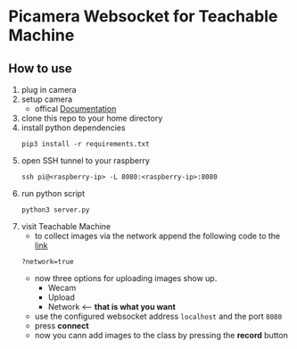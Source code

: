 # Picamera Websocket for Teachable Machine

## How to use

1. plug in camera
2. setup camera
    - offical [Documentation](https://www.raspberrypi.org/documentation/configuration/camera.md)
3. clone this repo to your home directory
4. install python dependencies 
    ```
    pip3 install -r requirements.txt
    ```
5. open SSH tunnel to your raspberry
    ```
    ssh pi@<raspberry-ip> -L 8080:<raspberry-ip>:8080
    ```
6. run python script
    ```
    python3 server.py
    ```
7. visit Teachable Machine 
    - to collect images via the network append the following code to the [link](https://teachablemachine.withgoogle.com/train/image?network=true)
    ```
    ?network=true
    ```
    - now three options for uploading images show up. 
        - Wecam
        - Upload
        - Network <-- **that is what you want**
    - use the configured websocket address `localhost` and the port `8080`
    - press **connect**
    - now you cann add images to the class by pressing the **record** button
    

